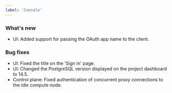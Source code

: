 ```yaml
---
label: 'Console'
---
```


### What's new

- UI: Added support for passing the OAuth app name to the client.

### Bug fixes

- UI: Fixed the title on the 'Sign in' page.
- UI: Changed the PostgreSQL version displayed on the project dashboard to 14.5.
- Control plane: Fixed authentication of concurrent proxy connections to the idle compute node.
